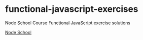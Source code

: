 # functional-javascript-exercises
Node School Course Functional JavaScript exercise solutions

[Node School](https://nodeschool.io/#workshoppers)
